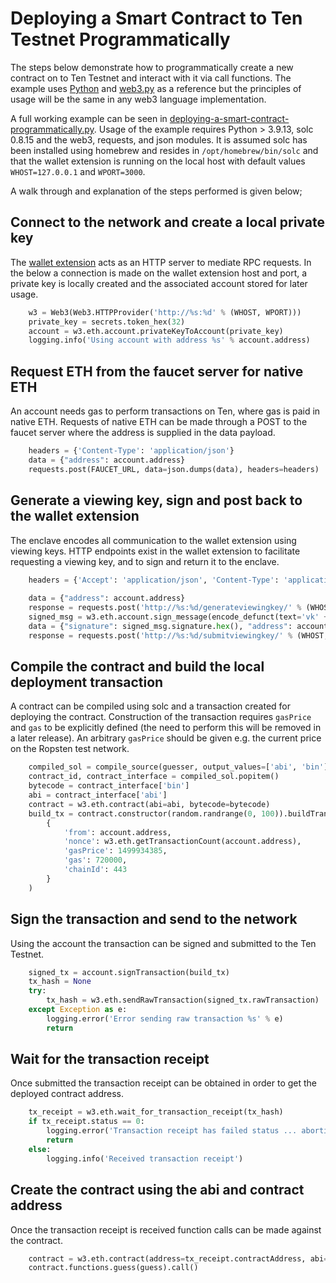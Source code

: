 ---
---
# Deploying a Smart Contract to Ten Testnet Programmatically
The steps below demonstrate how to programmatically create a new contract on to Ten Testnet and interact with it via 
call functions. The example uses [Python](https://www.python.org/) and [web3.py](https://web3py.readthedocs.io/en/stable/) 
as a reference but the principles of usage will be the same in any web3 language implementation. 

A full working example can be seen in [deploying-a-smart-contract-programmatically.py](https://github.com/ten-protocol/go-ten/blob/main/docs/_docs/testnet/deploying-a-smart-contract-programmatically.py).
Usage of the example requires Python > 3.9.13, solc 0.8.15 and the web3, requests, and json modules. It is assumed solc 
has been installed using homebrew and resides in `/opt/homebrew/bin/solc` and that the wallet extension is running on 
the local host with default values `WHOST=127.0.0.1` and `WPORT=3000`.

A walk through and explanation of the steps performed is given below;

## Connect to the network and create a local private key
The [wallet extension](https://docs.obscu.ro/wallet-extension/wallet-extension/) acts as an HTTP server to mediate RPC requests. In the 
below a connection is made on the wallet extension host and port, a private key is locally created and the associated 
account stored for later usage.

```python
    w3 = Web3(Web3.HTTPProvider('http://%s:%d' % (WHOST, WPORT)))
    private_key = secrets.token_hex(32)
    account = w3.eth.account.privateKeyToAccount(private_key)
    logging.info('Using account with address %s' % account.address)
```

## Request ETH from the faucet server for native ETH
An account needs gas to perform transactions on Ten, where gas is paid in native ETH. Requests of native ETH can be 
made through a POST to the faucet server where the address is supplied in the data payload.
```python
    headers = {'Content-Type': 'application/json'}
    data = {"address": account.address}
    requests.post(FAUCET_URL, data=json.dumps(data), headers=headers)
```

## Generate a viewing key, sign and post back to the wallet extension
The enclave encodes all communication to the wallet extension using viewing keys. HTTP endpoints exist in the wallet 
extension to facilitate requesting a viewing key, and to sign and return it to the enclave. 
```python 
    headers = {'Accept': 'application/json', 'Content-Type': 'application/json'}
    
    data = {"address": account.address}
    response = requests.post('http://%s:%d/generateviewingkey/' % (WHOST, WPORT), data=json.dumps(data), headers=headers)
    signed_msg = w3.eth.account.sign_message(encode_defunct(text='vk' + response.text), private_key=private_key)
    data = {"signature": signed_msg.signature.hex(), "address": account.address}
    response = requests.post('http://%s:%d/submitviewingkey/' % (WHOST, WPORT), data=json.dumps(data), headers=headers)
```

## Compile the contract and build the local deployment transaction
A contract can be compiled using solc and a transaction created for deploying the contract. Construction of the transaction 
requires `gasPrice` and `gas` to be explicitly defined (the need to perform this will be removed in a later 
release). An arbitrary `gasPrice` should be given e.g. the current price on the Ropsten test network. 
```python 
    compiled_sol = compile_source(guesser, output_values=['abi', 'bin'], solc_binary='/opt/homebrew/bin/solc')
    contract_id, contract_interface = compiled_sol.popitem()
    bytecode = contract_interface['bin']
    abi = contract_interface['abi']
    contract = w3.eth.contract(abi=abi, bytecode=bytecode)
    build_tx = contract.constructor(random.randrange(0, 100)).buildTransaction(
        {
            'from': account.address,
            'nonce': w3.eth.getTransactionCount(account.address),
            'gasPrice': 1499934385,
            'gas': 720000,
            'chainId': 443
        }
    )
```

## Sign the transaction and send to the network 
Using the account the transaction can be signed and submitted to the Ten Testnet. 
```python
    signed_tx = account.signTransaction(build_tx)
    tx_hash = None
    try:
        tx_hash = w3.eth.sendRawTransaction(signed_tx.rawTransaction)
    except Exception as e:
        logging.error('Error sending raw transaction %s' % e)
        return
```

## Wait for the transaction receipt 
Once submitted the transaction receipt can be obtained in order to get the deployed contract address. 
```python
    tx_receipt = w3.eth.wait_for_transaction_receipt(tx_hash)
    if tx_receipt.status == 0:
        logging.error('Transaction receipt has failed status ... aborting')
        return
    else:
        logging.info('Received transaction receipt')
```

## Create the contract using the abi and contract address
Once the transaction receipt is received function calls can be made against the contract. 
```python
    contract = w3.eth.contract(address=tx_receipt.contractAddress, abi=abi)
    contract.functions.guess(guess).call()
```
